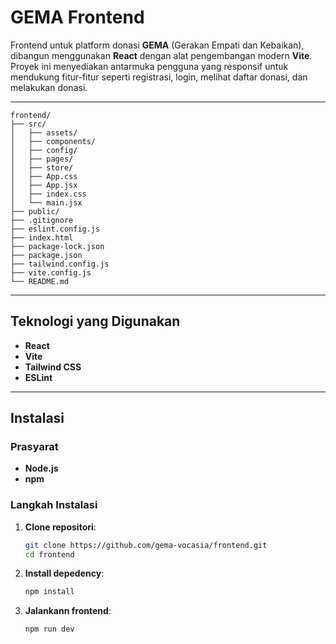 # GEMA Frontend  

Frontend untuk platform donasi **GEMA** (Gerakan Empati dan Kebaikan), dibangun menggunakan **React** dengan alat pengembangan modern **Vite**. Proyek ini menyediakan antarmuka pengguna yang responsif untuk mendukung fitur-fitur seperti registrasi, login, melihat daftar donasi, dan melakukan donasi.  

---

```plaintext
frontend/
├── src/                    
│   ├── assets/             
│   ├── components/        
│   ├── config/            
│   ├── pages/             
│   ├── store/             
│   ├── App.css             
│   ├── App.jsx            
│   ├── index.css          
│   └── main.jsx            
├── public/               
├── .gitignore              
├── eslint.config.js      
├── index.html        
├── package-lock.json    
├── package.json         
├── tailwind.config.js     
├── vite.config.js       
└── README.md         
```
---

## Teknologi yang Digunakan  

- **React**
- **Vite**
- **Tailwind CSS**
- **ESLint**

---

## Instalasi  

### Prasyarat  
- **Node.js** 
- **npm** 

### Langkah Instalasi  

1. **Clone repositori**:  
   ```bash
   git clone https://github.com/gema-vocasia/frontend.git
   cd frontend
   ```
2. **Install depedency**:  
   ```bash
   npm install
   ```
3. **Jalankann frontend**:  
   ```bash
   npm run dev
   ```
